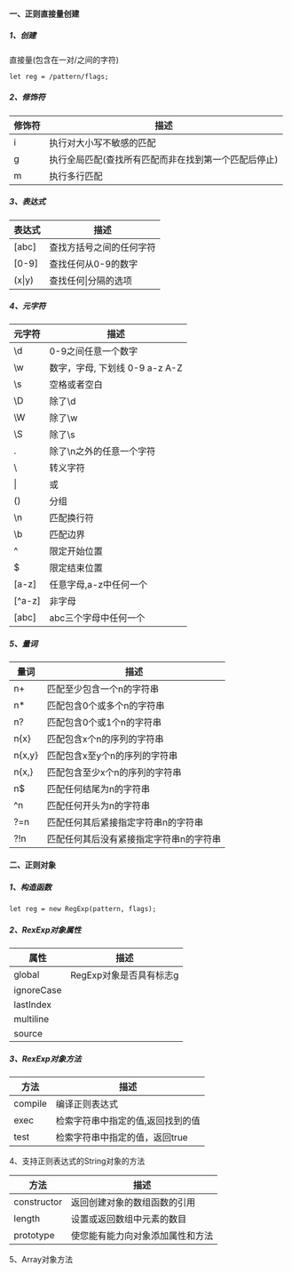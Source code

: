 #### 一、正则直接量创建

##### 1、创建

直接量(包含在一对/之间的字符)

```
let reg = /pattern/flags;
```

##### 2、修饰符

| 修饰符 | 描述                                                 |
| ------ | ---------------------------------------------------- |
| i      | 执行对大小写不敏感的匹配                             |
| g      | 执行全局匹配(查找所有匹配而非在找到第一个匹配后停止) |
| m      | 执行多行匹配                                         |

##### 3、表达式

| 表达式 | 描述                     |
| ------ | ------------------------ |
| [abc]  | 查找方括号之间的任何字符 |
| [0-9]  | 查找任何从0-9的数字      |
| (x\|y) | 查找任何\|分隔的选项     |

##### 4、元字符

| 元字符 | 描述                           |
| ------ | ------------------------------ |
| \d     | 0-9之间任意一个数字            |
| \w     | 数字，字母, 下划线 0-9 a-z A-Z |
| \s     | 空格或者空白                   |
| \D     | 除了\d                         |
| \W     | 除了\w                         |
| \S     | 除了\s                         |
| .      | 除了\n之外的任意一个字符       |
| \      | 转义字符                       |
| \|     | 或                             |
| ()     | 分组                           |
| \n     | 匹配换行符                     |
| \b     | 匹配边界                       |
| ^      | 限定开始位置                   |
| $      | 限定结束位置                   |
| [a-z]  | 任意字母,a-z中任何一个         |
| [^a-z] | 非字母                         |
| [abc]  | abc三个字母中任何一个          |

##### 5、量词

| 量词   | 描述                                    |
| ------ | --------------------------------------- |
| n+     | 匹配至少包含一个n的字符串               |
| n*     | 匹配包含0个或多个n的字符串              |
| n?     | 匹配包含0个或1个n的字符串               |
| n{x}   | 匹配包含x个n的序列的字符串              |
| n{x,y} | 匹配包含x至y个n的序列的字符串           |
| n{x,}  | 匹配包含至少x个n的序列的字符串          |
| n$     | 匹配任何结尾为n的字符串                 |
| ^n     | 匹配任何开头为n的字符串                 |
| ?=n    | 匹配任何其后紧接指定字符串n的字符串     |
| ?!n    | 匹配任何其后没有紧接指定字符串n的字符串 |



#### 二、正则对象

##### 1、构造函数

```
let reg = new RegExp(pattern, flags);
```

##### 2、RexExp对象属性

| 属性       | 描述                    |
| ---------- | ----------------------- |
| global     | RegExp对象是否具有标志g |
| ignoreCase |                         |
| lastIndex  |                         |
| multiline  |                         |
| source     |                         |



##### 3、RexExp对象方法

| 方法    | 描述                              |
| ------- | --------------------------------- |
| compile | 编译正则表达式                    |
| exec    | 检索字符串中指定的值,返回找到的值 |
| test    | 检索字符串中指定的值，返回true    |



4、支持正则表达式的String对象的方法

| 方法        | 描述                             |
| ----------- | -------------------------------- |
| constructor | 返回创建对象的数组函数的引用     |
| length      | 设置或返回数组中元素的数目       |
| prototype   | 使您能有能力向对象添加属性和方法 |

5、Array对象方法

